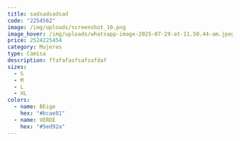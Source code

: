 ```yaml
---
title: sadsadsadsad
code: "2254562"
image: /img/uploads/screenshot_10.png
image_hover: /img/uploads/whatsapp-image-2025-07-29-at-11.50.44-am.jpeg
price: 2524225454
category: Mujeres
type: Camisa
description: ffafafasfsafsafdaf
sizes:
  - S
  - M
  - L
  - XL
colors:
  - name: BEige
    hex: "#bcae81"
  - name: VERDE
    hex: "#5ed92a"
---
```

